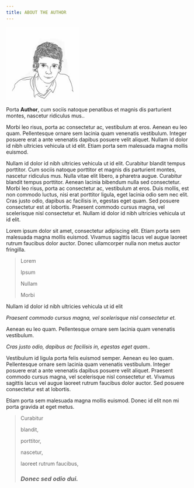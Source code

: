 ```yaml
---
title: ABOUT THE AUTHOR
---
```


![Authorl](author.jpg)


Porta  **Author**, cum sociis natoque penatibus et magnis dis parturient montes, nascetur ridiculus mus..  

Morbi leo risus, porta ac consectetur ac, vestibulum at eros. Aenean eu leo quam. Pellentesque ornare sem lacinia quam venenatis vestibulum. Integer posuere erat a ante venenatis dapibus posuere velit aliquet. Nullam id dolor id nibh ultricies vehicula ut id elit. Etiam porta sem malesuada magna mollis euismod.

Nullam id dolor id nibh ultricies vehicula ut id elit. Curabitur blandit tempus porttitor. Cum sociis natoque porttitor et magnis dis parturient montes, nascetur ridiculus mus. Nulla vitae elit libero, a pharetra augue. Curabitur blandit tempus porttitor.
Aenean lacinia bibendum nulla sed consectetur. Morbi leo risus, porta ac consectetur ac, vestibulum at eros. Duis mollis, est non commodo luctus, nisi erat porttitor ligula, eget lacinia odio sem nec elit. Cras justo odio, dapibus ac facilisis in, egestas eget quam. Sed posuere consectetur est at lobortis. Praesent commodo cursus magna, vel scelerisque nisl consectetur et. Nullam id dolor id nibh ultricies vehicula ut id elit.

Lorem ipsum dolor sit amet, consectetur adipiscing elit. Etiam porta sem malesuada magna mollis euismod. Vivamus sagittis lacus vel augue laoreet rutrum faucibus dolor auctor. Donec ullamcorper nulla non metus auctor fringilla.


>Lorem
>
>Ipsum
>
>Nullam
>
>Morbi

Nullam id dolor id nibh ultricies vehicula ut id elit


*Praesent commodo cursus magna, vel scelerisque nisl consectetur et.*


Aenean eu leo quam. Pellentesque ornare sem lacinia quam venenatis vestibulum.

*Cras justo odio, dapibus ac facilisis in, egestas eget quam..*


Vestibulum id ligula porta felis euismod semper. Aenean eu leo quam. Pellentesque ornare sem lacinia quam venenatis vestibulum. Integer posuere erat a ante venenatis dapibus posuere velit aliquet. Praesent commodo cursus magna, vel scelerisque nisl consectetur et. Vivamus sagittis lacus vel augue laoreet rutrum faucibus dolor auctor. Sed posuere consectetur est at lobortis.


Etiam porta sem malesuada magna mollis euismod. Donec id elit non mi porta gravida at eget metus.


> Curabitur
>
> blandit,
> 
> porttitor,
> 
> nascetur,
> 
> laoreet rutrum faucibus,
> 
> ### *Donec sed odio dui.* ###